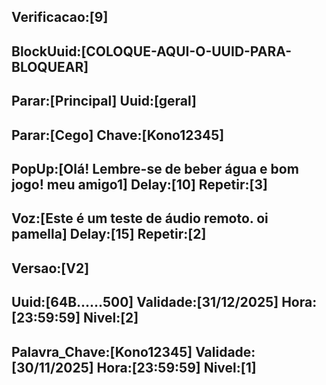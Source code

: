 <!-- CONFIGURAÇÃO REMOTA DO BOT GEMINI -->

<!-- ====================================================== -->
<!-- PARÂMETROS GLOBAIS DE CONTROLE -->
<!-- ====================================================== -->

<!-- Controla a cada quantos segundos o bot verifica este arquivo. Se não encontrar, o padrão é 300 (5 minutos). -->
Verificacao:[9]
---

<!-- ====================================================== -->
<!-- COMANDOS ADMINISTRATIVOS (BLOQUEIO E PARADA) -->
<!-- ====================================================== -->

<!-- Bloqueia um UUID específico. O bot fechará para este usuário na próxima verificação. -->
BlockUuid:[COLOQUE-AQUI-O-UUID-PARA-BLOQUEAR]
---

<!-- Para o módulo Principal (OCR) de TODOS os usuários. -->
Parar:[Principal]
Uuid:[geral]
---

<!-- Para o módulo de Ataque Cego APENAS do usuário com a chave Kono12. -->
Parar:[Cego]
Chave:[Kono12345]
---

<!-- ====================================================== -->
<!-- MENSAGENS REMOTAS PARA USUÁRIOS -->
<!-- ====================================================== -->

<!-- Envia uma mensagem em pop-up para os usuários. -->
PopUp:[Olá! Lembre-se de beber água e bom jogo! meu amigo1]
Delay:[10]
Repetir:[3]
---

<!-- Envia uma mensagem de voz para os usuários. -->
Voz:[Este é um teste de áudio remoto. oi pamella]
Delay:[15]
Repetir:[2]
---

<!-- ====================================================== -->
<!-- INFORMAÇÕES ESTÁTICAS (VERSÃO E LICENÇAS) -->
<!-- ====================================================== -->

<!-- Informa aos usuários sobre uma nova versão disponível. -->
Versao:[V2]
---

<!-- Bloco de Licença por UUID -->
Uuid:[64B......500]
Validade:[31/12/2025]
Hora:[23:59:59]
Nivel:[2]
---

<!-- Bloco de Licença por Palavra-Chave -->
Palavra_Chave:[Kono12345]
Validade:[30/11/2025]
Hora:[23:59:59]
Nivel:[1]
---
